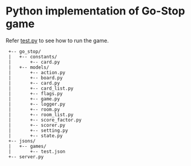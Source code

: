 # Python implementation of Go-Stop game

Refer [test.py](test.py) to see how to run the game.

```
 +-- go_stop/
 |   +-- constants/
 |       +-- card.py
 |   +-- models/
 |       +-- action.py
 |       +-- board.py
 |       +-- card.py
 |       +-- card_list.py
 |       +-- flags.py
 |       +-- game.py
 |       +-- logger.py
 |       +-- room.py
 |       +-- room_list.py
 |       +-- score_factor.py
 |       +-- scorer.py
 |       +-- setting.py
 |       +-- state.py
 +-- jsons/
 |   +-- games/
 |       +-- test.json
 +-- server.py
```

